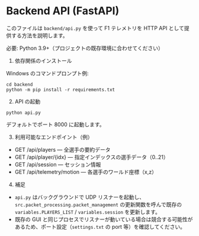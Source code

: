 # Backend API (FastAPI)

このファイルは `backend/api.py` を使って F1 テレメトリを HTTP API として提供する方法を説明します。

必要: Python 3.9+（プロジェクトの既存環境に合わせてください）

1. 依存関係のインストール

Windows のコマンドプロンプト例:

```
cd backend
python -m pip install -r requirements.txt
```

2. API の起動

```
python api.py
```

デフォルトでポート 8000 に起動します。

3. 利用可能なエンドポイント（例）

- GET /api/players — 全選手の要約データ
- GET /api/player/{idx} — 指定インデックスの選手データ（0..21）
- GET /api/session — セッション情報
- GET /api/telemetry/motion — 各選手のワールド座標（x,z）

4. 補足
- `api.py` はバックグラウンドで UDP リスナーを起動し、`src.packet_processing.packet_management` の更新関数を呼んで既存の `variables.PLAYERS_LIST` / `variables.session` を更新します。
- 既存の GUI と同じプロセスでリスナーが動いている場合は競合する可能性があるため、ポート設定（`settings.txt` の port 等）を確認してください。
